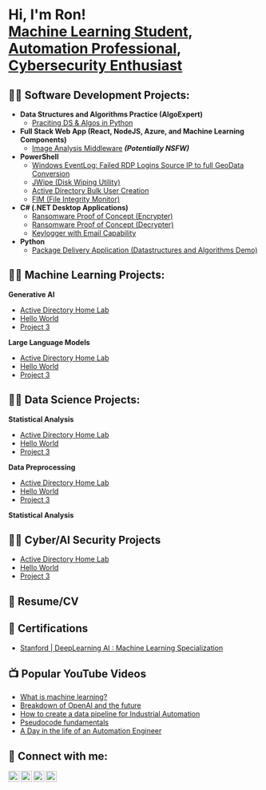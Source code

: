 <h1>Hi, I'm Ron! <br/><a href="https://github.com/ronbodie">Machine Learning Student</a>, <a href="https://www.linkedin.com/in/taron-fenner/">Automation Professional</a>, <a href="https://www.youtube.com/c/joshmadakor">Cybersecurity Enthusiast</a></h1>

<h2>👨‍💻 Software Development Projects:</h2>

- <b>Data Structures and Algorithms Practice (AlgoExpert)</b>
  - [Praciting DS & Algos in Python](https://github.com/joshmadakor1/Algorithms-Practice)
- <b>Full Stack Web App (React, NodeJS, Azure, and Machine Learning Components)</b>
  - [Image Analysis Middleware](https://github.com/joshmadakor1/4chan-Image-Analysis-Middleware-C964) <b><i>(Potentially NSFW)</b></i>
- <b>PowerShell</b>
  - [Windows EventLog: Failed RDP Logins Source IP to full GeoData Conversion](https://github.com/joshmadakor1/Sentinel-Lab)
  - [JWipe (Disk Wiping Utility)](https://github.com/joshmadakor1/Jwipe.PowerShell)
  - [Active Directory Bulk User Creation](https://github.com/joshmadakor1/AD_PS)
  - [FIM (File Integrity Monitor)](https://github.com/joshmadakor1/PowerShell-Integrity-FIM)
- <b>C# (.NET Desktop Applications)</b>
  - [Ransomware Proof of Concept (Encrypter)](https://github.com/joshmadakor1/EncrypterPOC)
  - [Ransomware Proof of Concept (Decrypter)](https://github.com/joshmadakor1/DecrypterPOC)
  - [Keylogger with Email Capability](https://github.com/joshmadakor1/Key-Logger-With-Email)
- <b>Python</b>
  - [Package Delivery Application (Datastructures and Algorithms Demo)](https://github.com/joshmadakor1/Package-Delivery-Pathfinding-Algorithm)
    
<h2>👨‍💻 Machine Learning Projects:</h2>
<b>Generative AI</b>

- [Active Directory Home Lab](https://github.com/ronbodie/LABURL1)
- [Hello World](https://github.com/ronbodie/LABURL2)
- [Project 3](https://github.com/ronbodie/LABURL3)

<b>Large Language Models</b>
- [Active Directory Home Lab](https://github.com/ronbodie/LABURL2)
- [Hello World](https://github.com/ronbodie/LABURL2)
- [Project 3](https://github.com/ronbodie/LABURL3)
  
<h2>👨‍💻 Data Science Projects:</h2>
<b>Statistical Analysis</b>

- [Active Directory Home Lab](https://github.com/ronbodie/LABURL1)
- [Hello World](https://github.com/ronbodie/LABURL2)
- [Project 3](https://github.com/ronbodie/LABURL3)

<b>Data Preprocessing</b>
- [Active Directory Home Lab](https://github.com/ronbodie/LABURL2)
- [Hello World](https://github.com/ronbodie/LABURL2)
- [Project 3](https://github.com/ronbodie/LABURL3)

<b>Statistical Analysis</b>

<h2>👨‍💻 Cyber/AI Security Projects</h2>

- [Active Directory Home Lab](https://github.com/ronbodie/LABURL1)
- [Hello World](https://github.com/ronbodie/LABURL2)
- [Project 3](https://github.com/ronbodie/LABURL3)
  
<h2>📄 Resume/CV</h2>

<h2>📄 Certifications</h2>

- [Stanford | DeepLearning AI : Machine Learning Specialization](https://github.com/ronbodie/LABURL1)

<h2>📺 Popular YouTube Videos</h2>

- [What is machine learning?](https://www.youtube.com/watch?v=a83ASGn_V_s)
- [Breakdown of OpenAI and the future](https://www.youtube.com/watch?v=uHy3oM7NnoU)
- [How to create a data pipeline for Industrial Automation](https://www.youtube.com/watch?v=N-L9hklSlNk)
- [Pseudocode fundamentals](https://www.youtube.com/watch?v=OfvdQeh79s0)
- [A Day in the life of an Automation Engineer](https://www.youtube.com/watch?v=E2MwRWxDBkA)

<h2> 🤳 Connect with me:</h2>

[<img align="left" alt="TaronFenner | YouTube" width="22px" src="https://cdn.jsdelivr.net/npm/simple-icons@v3/icons/youtube.svg" />][youtube]
[<img align="left" alt="TaronFenner | Twitter" width="22px" src="https://cdn.jsdelivr.net/npm/simple-icons@v3/icons/twitter.svg" />][twitter]
[<img align="left" alt="TaronFenner | LinkedIn" width="22px" src="https://cdn.jsdelivr.net/npm/simple-icons@v3/icons/linkedin.svg" />][linkedin]
[<img align="left" alt="TaronFenner | Instagram" width="22px" src="https://cdn.jsdelivr.net/npm/simple-icons@v3/icons/instagram.svg" />][instagram]

[twitter]: https://twitter.com/ronbodie
[youtube]: https://www.youtube.com/c/ronbodie107
[instagram]: https://www.instagram.com/ronbodie107/
[linkedin]: https://linkedin.com/in/taron-fenner

<!--
**joshmadakor1/joshmadakor1** is a ✨ _special_ ✨ repository because its `README.md` (this file) appears on your GitHub profile.

Here are some ideas to get you started:

- 🔭 I’m currently working on ...
- 🌱 I’m currently learning ...
- 👯 I’m looking to collaborate on ...
- 🤔 I’m looking for help with ...
- 💬 Ask me about ...
- 📫 How to reach me: ...
- 😄 Pronouns: ...
- ⚡ Fun fact: ...
-->
